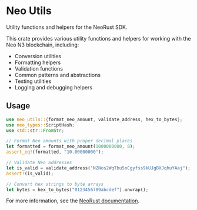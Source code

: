 # Neo Utils

Utility functions and helpers for the NeoRust SDK.

This crate provides various utility functions and helpers for working with the Neo N3 blockchain, including:

- Conversion utilities
- Formatting helpers
- Validation functions
- Common patterns and abstractions
- Testing utilities
- Logging and debugging helpers

## Usage

```rust
use neo_utils::{format_neo_amount, validate_address, hex_to_bytes};
use neo_types::ScriptHash;
use std::str::FromStr;

// Format Neo amounts with proper decimal places
let formatted = format_neo_amount(1000000000, 8);
assert_eq!(formatted, "10.00000000");

// Validate Neo addresses
let is_valid = validate_address("NZNos2WqTbu5oCgyfss9kUJgBXJqhuYAaj");
assert!(is_valid);

// Convert hex strings to byte arrays
let bytes = hex_to_bytes("0123456789abcdef").unwrap();
```

For more information, see the [NeoRust documentation](https://docs.rs/neo3).
